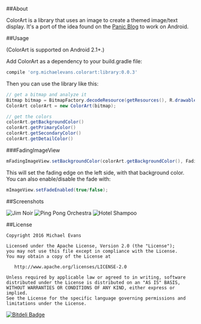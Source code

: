 ##About

ColorArt is a library that uses an image to create a themed image/text display. It's a port of the idea found on the [Panic Blog](http://www.panic.com/blog/itunes-11-and-colors/) to work on Android.

##Usage

(ColorArt is supported on Android 2.1+.)

Add ColorArt as a dependency to your build.gradle file:

```groovy
compile 'org.michaelevans.colorart:library:0.0.3'﻿
```

Then you can use the library like this:

```java
// get a bitmap and analyze it
Bitmap bitmap = BitmapFactory.decodeResource(getResources(), R.drawable.album);
ColorArt colorArt = new ColorArt(bitmap);

// get the colors
colorArt.getBackgroundColor()
colorArt.getPrimaryColor()
colorArt.getSecondaryColor()
colorArt.getDetailColor()
```

###FadingImageView

```java
mFadingImageView.setBackgroundColor(colorArt.getBackgroundColor(), FadingImageView.FadeSide.LEFT);
```
This will set the fading edge on the left side, with that background color. You can also enable/disable the fade with:

```java
mImageView.setFadeEnabled(true/false);
```


##Screenshots

![Jim Noir](https://github.com/MichaelEvans/ColorArt/raw/master/img/jim_noir.png)
![Ping Pong Orchestra](https://github.com/MichaelEvans/ColorArt/raw/master/img/ping_pong_orchestra.png)
![Hotel Shampoo](https://github.com/MichaelEvans/ColorArt/raw/master/img/hotel_shampoo.png)

##License

```
Copyright 2016 Michael Evans

Licensed under the Apache License, Version 2.0 (the "License");
you may not use this file except in compliance with the License.
You may obtain a copy of the License at

   http://www.apache.org/licenses/LICENSE-2.0

Unless required by applicable law or agreed to in writing, software
distributed under the License is distributed on an "AS IS" BASIS,
WITHOUT WARRANTIES OR CONDITIONS OF ANY KIND, either express or implied.
See the License for the specific language governing permissions and
limitations under the License.
```

[![Bitdeli Badge](https://d2weczhvl823v0.cloudfront.net/MichaelEvans/colorart/trend.png)](https://bitdeli.com/free "Bitdeli Badge")
